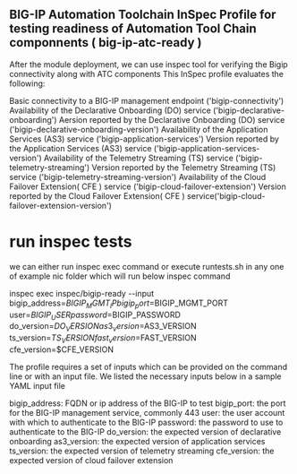 ## BIG-IP Automation Toolchain InSpec Profile for testing readiness of Automation Tool Chain componnents ( big-ip-atc-ready )

After the module deployment, we can use inspec tool for verifying the Bigip connectivity along with ATC components
This InSpec profile evaluates the following:

Basic connectivity to a BIG-IP management endpoint ('bigip-connectivity')
Availability of the Declarative Onboarding (DO) service ('bigip-declarative-onboarding')
Aersion reported by the Declarative Onboarding (DO) service ('bigip-declarative-onboarding-version')
Availability of the Application Services (AS3) service ('bigip-application-services')
Version reported by the Application Services (AS3) service ('bigip-application-services-version')
Availability of the Telemetry Streaming (TS) service ('bigip-telemetry-streaming')
Version reported by the Telemetry Streaming (TS) service ('bigip-telemetry-streaming-version')
Availability of the Cloud Failover Extension( CFE ) service ('bigip-cloud-failover-extension')
Version reported by the Cloud Failover Extension( CFE ) service('bigip-cloud-failover-extension-version')

# run inspec tests

we can either run inspec exec command or execute runtests.sh in any one of example nic folder 
which will run below inspec command

inspec exec inspec/bigip-ready  --input bigip_address=$BIGIP_MGMT_IP bigip_port=$BIGIP_MGMT_PORT user=$BIGIP_USER password=$BIGIP_PASSWORD do_version=$DO_VERSION as3_version=$AS3_VERSION ts_version=$TS_VERSION fast_version=$FAST_VERSION cfe_version=$CFE_VERSION

The profile requires a set of inputs which can be provided on the command line or with an input file. We listed the necessary inputs below in a sample YAML input file

bigip_address: FQDN or ip address of the BIG-IP to test
bigip_port: the port for the BIG-IP management service, commonly 443
user: the user account with which to authenticate to the BIG-IP
password: the password to use to authenticate to the BIG-IP
do_version: the expected version of declarative onboarding
as3_version: the expected version of application services
ts_version: the expected version of telemetry streaming
cfe_version: the expected version of cloud failover extension
